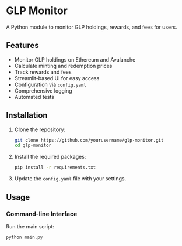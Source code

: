 # GLP Monitor

A Python module to monitor GLP holdings, rewards, and fees for users.

## Features

- Monitor GLP holdings on Ethereum and Avalanche
- Calculate minting and redemption prices
- Track rewards and fees
- Streamlit-based UI for easy access
- Configuration via `config.yaml`
- Comprehensive logging
- Automated tests

## Installation

1. Clone the repository:
    ```bash
    git clone https://github.com/yourusername/glp-monitor.git
    cd glp-monitor
    ```

2. Install the required packages:
    ```bash
    pip install -r requirements.txt
    ```

3. Update the `config.yaml` file with your settings.

## Usage

### Command-line Interface

Run the main script:
```bash
python main.py
